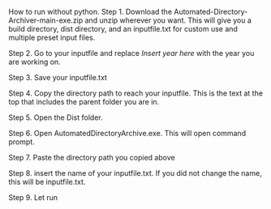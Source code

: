 How to run without python.
Step 1. Download the Automated-Directory-Archiver-main-exe.zip and unzip wherever you want. This will give you a build directory, dist directory, and an inputfile.txt for custom use and multiple preset input files.

Step 2. Go to your inputfile and replace *Insert year here* with the year you are working on. 

Step 3. Save your inputfile.txt

Step 4. Copy the directory path to reach your inputfile. This is the text at the top that includes the parent folder you are in.

Step 5. Open the Dist folder.

Step 6. Open AutomatedDirectoryArchive.exe. This will open command prompt.

Step 7. Paste the directory path you copied above

Step 8. insert the name of your inputfile.txt. If you did not change the name, this will be inputfile.txt.

Step 9. Let run
